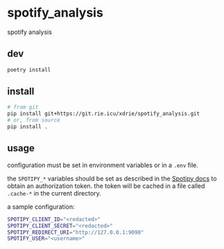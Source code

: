 # spotify_analysis

spotify analysis

## dev

```sh
poetry install
```

## install
```sh
# from git
pip install git+https://git.rie.icu/xdrie/spotify_analysis.git
# or, from source
pip install .
```

## usage

configuration must be set in environment variables or in a `.env` file.

the `SPOTIPY_*` variables should be set as described in the [Spotipy docs](https://spotipy.readthedocs.io/en/2.12.0/#authorization-code-flow)
to obtain an authorization token. the token will be cached in a file called `.cache-*` in the current directory.

a sample configuration:
```sh
SPOTIPY_CLIENT_ID="<redacted>"
SPOTIPY_CLIENT_SECRET="<redacted>"
SPOTIPY_REDIRECT_URI="http://127.0.0.1:9090"
SPOTIFY_USER="<username>"
```

